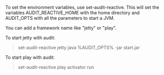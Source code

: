 To set the environment variables, use set-audit-reactive.
This will set the variables AUDIT_REACTIVE_HOME with the home directory
and AUDIT_OPTS with all the parameters to start a JVM.

You can add a framework name like "jetty" or "play".

To start jetty with audit:
>set-audit-reactive jetty
>java %AUDIT_OPTS% -jar start.jar

To start play with audit:
>set-audit-reactive play
>activator run




